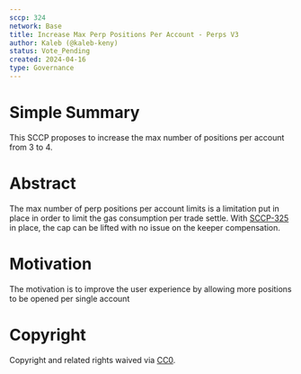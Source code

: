 ```yaml
---
sccp: 324
network: Base
title: Increase Max Perp Positions Per Account - Perps V3
author: Kaleb (@kaleb-keny)
status: Vote_Pending
created: 2024-04-16
type: Governance
---
```


# Simple Summary

This SCCP proposes to increase the max number of positions per account from 3 to 4.

# Abstract

The max number of perp positions per account limits is a limitation put in place in order to limit the gas consumption per trade settle. With [SCCP-325](https://sips.synthetix.io/sccp/sccp-325/) in place, the cap can be lifted with no issue on the keeper compensation.

# Motivation

The motivation is to improve the user experience by allowing more positions to be opened per single account

# Copyright

Copyright and related rights waived via [CC0](https://creativecommons.org/publicdomain/zero/1.0/).


